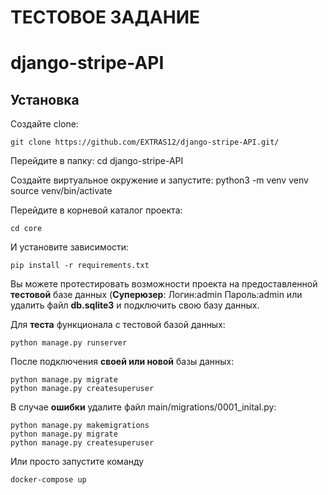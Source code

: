 # ТЕСТОВОЕ ЗАДАНИЕ

# django-stripe-API
## Установка
Создайте clone:
```
git clone https://github.com/EXTRAS12/django-stripe-API.git/
```
Перейдите в папку:
cd django-stripe-API

Создайте виртуальное окружение и запустите:
python3 -m venv venv
source venv/bin/activate

Перейдите в корневой каталог проекта:
``` 
cd core
```

И установите зависимости: 
```
pip install -r requirements.txt
```


Вы можете протестировать возможности проекта на предоставленной **тестовой** базе данных
(**Суперюзер**: Логин:admin Пароль:admin или удалить файл **db.sqlite3** и подключить свою базу данных.

Для **теста** функционала с тестовой базой данных:
```
python manage.py runserver
```

После подключения **своей или новой** базы данных:
```
python manage.py migrate
python manage.py createsuperuser
```
В случае **ошибки** удалите файл main/migrations/0001_inital.py:
```
python manage.py makemigrations
python manage.py migrate
python manage.py createsuperuser
```
Или просто запустите команду
```
docker-compose up
